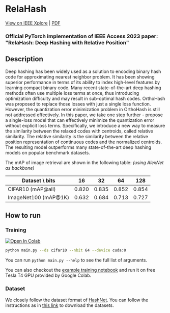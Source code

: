 # RelaHash

[View on IEEE Xplore](https://ieeexplore.ieee.org/document/10076458) | [PDF](https://ieeexplore.ieee.org/stamp/stamp.jsp?tp=&arnumber=10076458)

### Official PyTorch implementation of IEEE Access 2023 paper: "RelaHash: Deep Hashing with Relative Position"

## Description

Deep hashing has been widely used as a solution to encoding binary hash code for approximating nearest neighbor problem. It has been showing superior performance in terms of its ability to index high-level features by learning compact binary code. Many recent state-of-the-art deep hashing methods often use multiple loss terms at once, thus introducing optimization difficulty and may result in sub-optimal hash codes. OrthoHash was proposed to replace those losses with just a single loss function.  However, the quantization error minimization problem in OrthoHash is still not addressed effectively. In this paper, we take one step further - propose a single-loss model that can effectively minimize the quantization error without explicit loss terms. Specifically, we introduce a new way to measure the similarity between the relaxed codes with centroids, called relative similarity. The relative similarity is the similarity between the relative position representation of continuous codes and the normalized centroids. The resulting model outperforms many state-of-the-art deep hashing models on popular benchmark datasets.

The mAP of image retrieval are shown in the following table: _(using AlexNet as backbone)_

| Dataset \ bits       	| 16    	| 32    	| 64    	| 128   	|
|----------------------	|-------	|-------	|-------	|-------	|
| CIFAR10 (mAP@all)    	| 0.820 	| 0.835 	| 0.852 	| 0.854 	|
| ImageNet100 (mAP@1K) 	| 0.632 	| 0.684 	| 0.713 	| 0.727 	|

## How to run

### Training

<a target="_blank" href="https://colab.research.google.com/github/thaiminhpv/RelaHash/blob/master/training_example_colab.ipynb">
  <img src="https://colab.research.google.com/assets/colab-badge.svg" alt="Open In Colab"/>
</a>

```bash
python main.py --ds cifar10 --nbit 64 --device cuda:0 
```

You can run `python main.py --help` to see the full list of arguments.

You can also checkout the [example training notebook](./training_example_colab.ipynb) and run it on free Tesla T4 GPU provided by Google Colab.

### Dataset

We closely follow the dataset format of [HashNet](https://github.com/thuml/HashNet). You can follow the instructions as in [this link](https://github.com/swuxyj/DeepHash-pytorch) to download the datasets.
